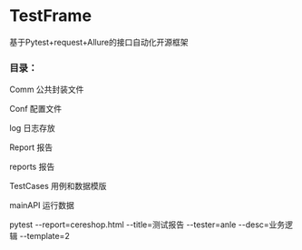 # TestFrame
基于Pytest+request+Allure的接口自动化开源框架

###  目录：

Comm    公共封装文件

Conf    配置文件

log     日志存放

Report  报告

reports 报告

TestCases   用例和数据模版

mainAPI     运行数据

pytest --report=cereshop.html --title=测试报告 --tester=anle --desc=业务逻辑  --template=2
